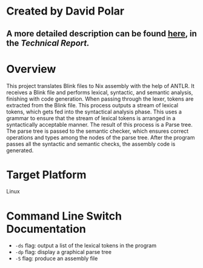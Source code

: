 # Created by David Polar

## A more detailed description can be found [here](), in the *Technical Report.*

# Overview

This project translates Blink files to Nix assembly with the help of ANTLR. It receives a Blink file and performs lexical, syntactic, and semantic analysis, finishing with code generation. When passing through the lexer, tokens are extracted from the Blink file. This process outputs a stream of lexical tokens, which gets fed into the syntactical analysis phase. This uses a grammar to ensure that the stream of lexical tokens is arranged in a syntactically acceptable manner. The result of this process is a Parse tree. The parse tree is passed to the semantic checker, which ensures correct operations and types among the nodes of the parse tree. After the program passes all the syntactic and semantic checks, the assembly code is generated.

# Target Platform

Linux

# Command Line Switch Documentation

 * `-ds` flag: output a list of the lexical tokens in the program
 * `-dp` flag: display a graphical parse tree
 * `-S` flag: produce an assembly file